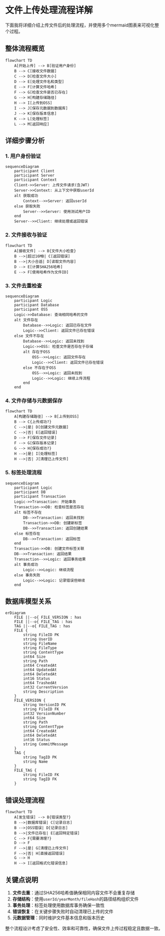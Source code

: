 # 文件上传处理流程详解

下面我将详细介绍上传文件后的处理流程，并使用多个mermaid图表来可视化整个过程。

## 整体流程概览

```mermaid
flowchart TD
    A[开始上传] --> B[验证用户身份]
    B --> C[接收文件数据]
    C --> D[检查文件大小]
    D --> E[处理文件名和类型]
    E --> F[计算文件哈希]
    F --> G[检查文件是否已存在]
    G --> H[构建存储路径]
    H --> I[上传到OSS]
    I --> J[保存元数据到数据库]
    J --> K[保存版本信息]
    K --> L[处理标签]
    L --> M[返回响应]
```

## 详细步骤分析

### 1. 用户身份验证

```mermaid
sequenceDiagram
    participant Client
    participant Server
    participant Context
    Client->>Server: 上传文件请求(含JWT)
    Server->>Context: 从上下文中获取userId
    alt 获取成功
        Context-->>Server: 返回userId
    else 获取失败
        Server-->>Server: 使用测试用户ID
    end
    Server-->>Client: 继续处理或返回错误
```

### 2. 文件接收与验证

```mermaid
flowchart TD
    A[接收文件] --> B{文件大小检查}
    B -->|超过16MB| C[返回错误]
    B -->|大小合适| D[读取文件内容]
    D --> E[计算SHA256哈希]
    E --> F[使用哈希作为文件ID]
```

### 3. 文件去重检查

```mermaid
sequenceDiagram
    participant Logic
    participant Database
    participant OSS
    Logic->>Database: 查询相同哈希的文件
    alt 文件存在
        Database-->>Logic: 返回已存在文件
        Logic-->>Client: 返回文件已存在错误
    else 文件不存在
        Database-->>Logic: 返回未找到
        Logic->>OSS: 检查文件是否存在于存储
        alt 存在于OSS
            OSS-->>Logic: 返回文件存在
            Logic-->>Client: 返回文件已存在错误
        else 不存在于OSS
            OSS-->>Logic: 返回未找到
            Logic-->>Logic: 继续上传流程
        end
    end
```

### 4. 文件存储与元数据保存

```mermaid
flowchart TD
    A[构建存储路径] --> B[上传到OSS]
    B --> C{上传成功?}
    C -->|是| D[创建文件元数据]
    C -->|否| E[返回错误]
    D --> F[保存文件记录]
    F --> G[保存版本记录]
    G --> H{保存成功?}
    H -->|是| I[处理标签]
    H -->|否| J[清理已上传文件]
```

### 5. 标签处理流程

```mermaid
sequenceDiagram
    participant Logic
    participant DB
    participant Transaction
    Logic->>Transaction: 开始事务
    Transaction->>DB: 检查标签是否存在
    alt 标签不存在
        DB-->>Transaction: 返回未找到
        Transaction->>DB: 创建新标签
        DB-->>Transaction: 返回创建结果
    else 标签存在
        DB-->>Transaction: 返回标签
    end
    Transaction->>DB: 创建文件标签关联
    DB-->>Transaction: 返回结果
    Transaction-->>Logic: 返回事务结果
    alt 事务成功
        Logic-->>Logic: 继续流程
    else 事务失败
        Logic-->>Logic: 记录错误但继续
    end
```

## 数据库模型关系

```mermaid
erDiagram
    FILE ||--o{ FILE_VERSION : has
    FILE ||--o{ FILE_TAG : has
    TAG ||--o{ FILE_TAG : has
    FILE {
        string FileID PK
        string UserID
        string FileName
        string FileType
        string ContentType
        int64 Size
        string Path
        int64 CreatedAt
        int64 UpdatedAt
        int64 DeletedAt
        int16 Status
        int64 TrashedAt
        int32 CurrentVersion
        string Description
    }
    FILE_VERSION {
        string VersionID PK
        string FileID FK
        int32 VersionNumber
        int64 Size
        string Path
        string ContentType
        int64 CreatedAt
        int64 DeletedAt
        int16 Status
        string CommitMessage
    }
    TAG {
        string TagID PK
        string Name
    }
    FILE_TAG {
        string FileID FK
        string TagID FK
    }
```

## 错误处理流程

```mermaid
flowchart TD
    A[发生错误] --> B{错误类型?}
    B -->|数据库错误| C[记录日志]
    B -->|OSS错误| D[记录日志]
    B -->|文件已存在| E[返回特定错误]
    C --> F{需要清理?}
    D --> F
    F -->|是| G[清理已上传文件]
    F -->|否| H[直接返回错误]
    G --> H
    H --> I[返回格式化错误信息]
```

## 关键点说明

1. **文件去重**：通过SHA256哈希值确保相同内容文件不会重复存储
2. **存储结构**：使用`userId/yearMonth/fileHash`的路径结构组织文件
3. **事务处理**：标签处理使用数据库事务确保一致性
4. **错误恢复**：在关键步骤失败时自动清理已上传的文件
5. **元数据管理**：同时维护文件基本信息和版本历史

整个流程设计考虑了安全性、效率和可靠性，确保文件上传过程稳定且数据一致。
